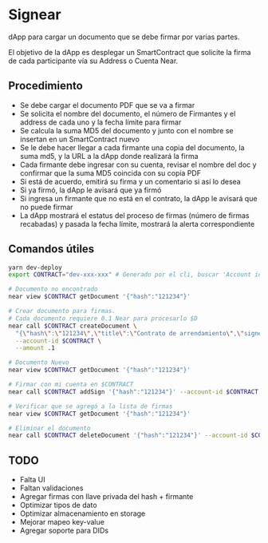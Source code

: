 # Signear

dApp para cargar un documento que se debe firmar por varias partes.

El objetivo de la dApp es desplegar un SmartContract que solicite la firma de cada participante vía su Address o Cuenta Near.

## Procedimiento

- Se debe cargar el documento PDF que se va a firmar
- Se solicita el nombre del documento, el número de Firmantes y el address de cada uno y la fecha límite para firmar
- Se calcula la suma MD5 del documento y junto con el nombre se insertan en un SmartContract nuevo
- Se le debe hacer llegar a cada firmante una copia del documento, la suma md5, y la URL a la dApp donde realizará la firma
- Cada firmante debe ingresar con su cuenta, revisar el nombre del doc y confirmar que la suma MD5 coincida con su copia PDF
- Si está de acuerdo, emitirá su firma y un comentario si así lo desea
- Si ya firmó, la dApp le avisará que ya firmó
- Si ingresa un firmante que no está en el contrato, la dApp le avisará que no puede firmar
- La dApp mostrará el estatus del proceso de firmas (número de firmas recabadas) y pasada la fecha límite, mostrará la alerta correspondiente

## Comandos útiles

```bash
yarn dev-deploy
export CONTRACT="dev-xxx-xxx" # Generado por el cli, buscar 'Account id: dev-xxx-xxx'

# Documento no encontrado
near view $CONTRACT getDocument '{"hash":"121234"}'

# Crear documento para firmas.
# Cada documento requiere 0.1 Near para procesarlo $D
near call $CONTRACT createDocument \
  "{\"hash\":\"121234\",\"title\":\"Contrato de arrendamiento\",\"signers\":[\"aurex.testnet\",\"$CONTRACT\"]}" \
  --account-id $CONTRACT \
  --amount .1

# Documento Nuevo
near view $CONTRACT getDocument '{"hash":"121234"}'

# Firmar con mi cuenta en $CONTRACT
near call $CONTRACT addSign '{"hash":"121234"}' --account-id $CONTRACT

# Verificar que se agregó a la lista de firmas
near view $CONTRACT getDocument '{"hash":"121234"}'

# Eliminar el documento
near call $CONTRACT deleteDocument '{"hash":"121234"}' --account-id $CONTRACT
```

## TODO

- Falta UI
- Faltan validaciones
- Agregar firmas con llave privada del hash + firmante
- Optimizar tipos de dato
- Optimizar almacenamiento en storage
- Mejorar mapeo key-value
- Agregar soporte para DIDs
